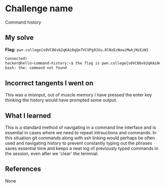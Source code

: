 # Challenge name
Command history

## My solve
**Flag:** `pwn.college{s0VC86vb2qKAi0qQo7VCVPg9JUu.0lNzEzNxwiMwkjNzEzW}`

```bash
Connected!
hacker@hello~command-history:~$ the flag is pwn.college{s0VC86vb2qKAi0qQo7VCVPg9JUu.0lNzEzNxwiMwkjNzEzW}
bash: the: command not found
```

## Incorrect tangents I went on
This was a misinput, out of muscle memory I have pressed the enter key thinking the history would have prompted some output.

## What I learned
This is a standard method of navigating in a command line interface and is essential in cases where we need to repeat intrsuctions and commands. In this situation git commands along with ssh linking would perhaps be often used and navigating history to prevent constantly typing out the phrases saves essential time and keeps a neat log of previously typed commands in the session, even after we 'clear' the termnial.

## References
None